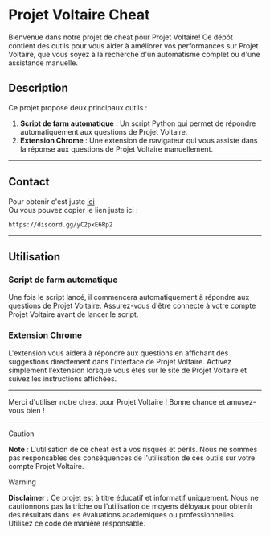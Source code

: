 # Projet Voltaire Cheat

Bienvenue dans notre projet de cheat pour Projet Voltaire! Ce dépôt contient des outils pour vous aider à améliorer vos performances sur Projet Voltaire, que vous soyez à la recherche d'un automatisme complet ou d'une assistance manuelle.

## Description

Ce projet propose deux principaux outils :

1. **Script de farm automatique** : Un script Python qui permet de répondre automatiquement aux questions de Projet Voltaire.
2. **Extension Chrome** : Une extension de navigateur qui vous assiste dans la réponse aux questions de Projet Voltaire manuellement.

---

## Contact

Pour obtenir c'est juste [ici](https://discord.gg/yC2pxE6Rp2) </br>
Ou vous pouvez copier le lien juste ici :
```
https://discord.gg/yC2pxE6Rp2
```

---

## Utilisation

### Script de farm automatique

Une fois le script lancé, il commencera automatiquement à répondre aux questions de Projet Voltaire. Assurez-vous d'être connecté à votre compte Projet Voltaire avant de lancer le script.

### Extension Chrome

L'extension vous aidera à répondre aux questions en affichant des suggestions directement dans l'interface de Projet Voltaire. Activez simplement l'extension lorsque vous êtes sur le site de Projet Voltaire et suivez les instructions affichées.

---

Merci d'utiliser notre cheat pour Projet Voltaire ! Bonne chance et amusez-vous bien !

---

> [!CAUTION]
> **Note** :
> L'utilisation de ce cheat est à vos risques et périls. Nous ne sommes pas responsables des conséquences de l'utilisation de ces outils sur votre compte Projet Voltaire.

> [!WARNING]
> **Disclaimer** :
> Ce projet est à titre éducatif et informatif uniquement. Nous ne cautionnons pas la triche ou l'utilisation de moyens déloyaux pour obtenir des résultats dans les évaluations académiques ou professionnelles. Utilisez ce code de manière responsable.
